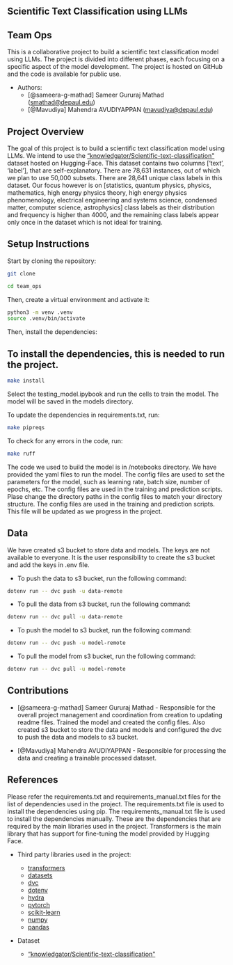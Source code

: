 ## Scientific Text Classification using LLMs

## Team Ops

This is a collaborative project to build a scientific text classification model using LLMs. The project is divided into different phases, each focusing on a specific aspect of the model development. The project is hosted on GitHub and the code is available for public use.

- Authors:
  - [@sameera-g-mathad] Sameer Gururaj Mathad (smathad@depaul.edu)
  - [@Mavudiya] Mahendra AVUDIYAPPAN (mavudiya@depaul.edu)

## Project Overview

The goal of this project is to build a scientific text classification model using LLMs. We intend to use the [“knowledgator/Scientific-text-classification"](https://huggingface.co/datasets/knowledgator/Scientific-text-classification) dataset hosted on Hugging-Face. This dataset contains two columns [‘text’, ‘label’], that are self-explanatory. There are 78,631 instances, out of which we plan to use 50,000 subsets. There are 28,641 unique class labels in this dataset. Our focus however is on [statistics, quantum physics, physics, mathematics, high energy physics theory, high energy physics phenomenology, electrical engineering and systems science, condensed matter, computer science, astrophysics] class labels as their distribution and frequency is higher than 4000, and the remaining class labels appear only once in the dataset which is not ideal for training.

## Setup Instructions

Start by cloning the repository:

```bash
git clone

cd team_ops
```

Then, create a virtual environment and activate it:

```bash
python3 -m venv .venv
source .venv/bin/activate
```

Then, install the dependencies:

## To install the dependencies, this is needed to run the project.

```bash
make install
```

Select the testing_model.ipybook and run the cells to train the model. The model will be saved in the models directory.

To update the dependencies in requirements.txt, run:

```bash
make pipreqs
```

To check for any errors in the code, run:

```bash
make ruff
```

The code we used to build the model is in /notebooks directory. We have provided the yaml files to run the model. The config files are used to set the parameters for the model, such as learning rate, batch size, number of epochs, etc. The config files are used in the training and prediction scripts. Plase change the directory paths in the config files to match your directory structure. The config files are used in the training and prediction scripts. This file will be updated as we progress in the project.

## Data

We have created s3 bucket to store data and models. The keys are not available to everyone. It is the user responsibility to create the s3 bucket and add the keys in .env file.

- To push the data to s3 bucket, run the following command:

```bash
dotenv run -- dvc push -u data-remote
```

- To pull the data from s3 bucket, run the following command:

```bash
dotenv run -- dvc pull -u data-remote
```

- To push the model to s3 bucket, run the following command:

```bash
dotenv run -- dvc push -u model-remote
```

- To pull the model from s3 bucket, run the following command:

```bash
dotenv run -- dvc pull -u model-remote
```

## Contributions

- [@sameera-g-mathad] Sameer Gururaj Mathad - Responsible for the overall project management and coordination from creation to updating readme files. Trained the model and created the config files. Also created s3 bucket to store the data and models and configured the dvc to push the data and models to s3 bucket.

- [@Mavudiya] Mahendra AVUDIYAPPAN - Responsible for processing the data and creating a trainable processed dataset.

## References

Please refer the requirements.txt and requirements_manual.txt files for the list of dependencies used in the project. The requirements.txt file is used to install the dependencies using pip. The requirements_manual.txt file is used to install the dependencies manually. These are the dependencies that are required by the main libraries used in the project. Transformers is the main library that has support for fine-tuning the model provided by Hugging Face.

- Third party libraries used in the project:

  - [transformers](https://huggingface.co/docs/transformers/index)
  - [datasets](https://huggingface.co/docs/datasets/index)
  - [dvc](https://dvc.org/doc/start)
  - [dotenv](https://pypi.org/project/python-dotenv/)
  - [hydra](https://hydra.cc/docs/intro/)
  - [pytorch](https://pytorch.org/get-started/locally/)
  - [scikit-learn](https://scikit-learn.org/stable/)
  - [numpy](https://numpy.org/)
  - [pandas](https://pandas.pydata.org/)

- Dataset
  - [“knowledgator/Scientific-text-classification"](https://huggingface.co/datasets/knowledgator/Scientific-text-classification)
